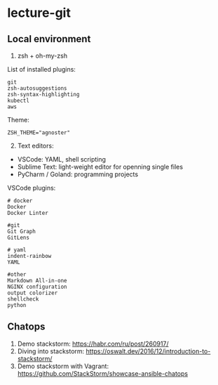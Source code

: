 # lecture-git

## Local environment
1. zsh + oh-my-zsh

List of installed plugins:
```
git 
zsh-autosuggestions
zsh-syntax-highlighting
kubectl
aws
```

Theme: 
```
ZSH_THEME="agnoster"
```

2. Text editors:

- VSCode: YAML, shell scripting
- Sublime Text: light-weight editor for openning single files
- PyCharm / Goland: programming projects

VSCode plugins:
```
# docker
Docker 
Docker Linter

#git
Git Graph
GitLens

# yaml
indent-rainbow
YAML

#other
Markdown All-in-one
NGINX configuration
output colorizer
shellcheck
python
```

## Chatops
1. Demo stackstorm: https://habr.com/ru/post/260917/
2. Diving into stackstorm: https://oswalt.dev/2016/12/introduction-to-stackstorm/
3. Demo stackstorm with Vagrant: https://github.com/StackStorm/showcase-ansible-chatops
